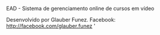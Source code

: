 EAD - Sistema de gerenciamento online de cursos em vídeo

Desenvolvido por Glauber Funez.
Facebook: http://facebook.com/glauber.funez
'
